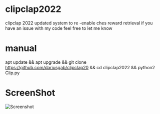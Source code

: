 # clipclap2022
clipclap 2022 updated system to re -enable ches reward retrieval if you have an issue with my code feel free to let me know 

# manual

apt update && apt upgrade && git clone https://github.com/dariusgab/clipclap20 && cd clipclap2022 && python2 Clip.py

# ScreenShot 

![Screenshot](https://github.com/dariusgab/facebook_bruteforce/raw/main/IMG_1652645174941.jpg)
